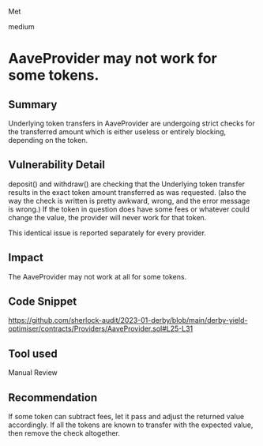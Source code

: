 Met

medium

# AaveProvider may not work for some tokens.

## Summary
Underlying token transfers in AaveProvider are undergoing strict checks for the transferred amount which is either useless or entirely blocking, depending on the token.
## Vulnerability Detail
deposit() and withdraw() are checking that the Underlying token transfer results in the exact token amount transferred as was requested. 
(also the way the check is written is pretty awkward, wrong, and the error message is wrong.)
If the token in question does have some fees or whatever could change the value, the provider will never work for that token.

This identical issue is reported separately for every provider.
## Impact
The AaveProvider may not work at all for some tokens.
## Code Snippet
https://github.com/sherlock-audit/2023-01-derby/blob/main/derby-yield-optimiser/contracts/Providers/AaveProvider.sol#L25-L31
## Tool used

Manual Review

## Recommendation
If some token can subtract fees, let it pass and adjust the returned value accordingly. If all the tokens are known to transfer with the expected value, then remove the check altogether.